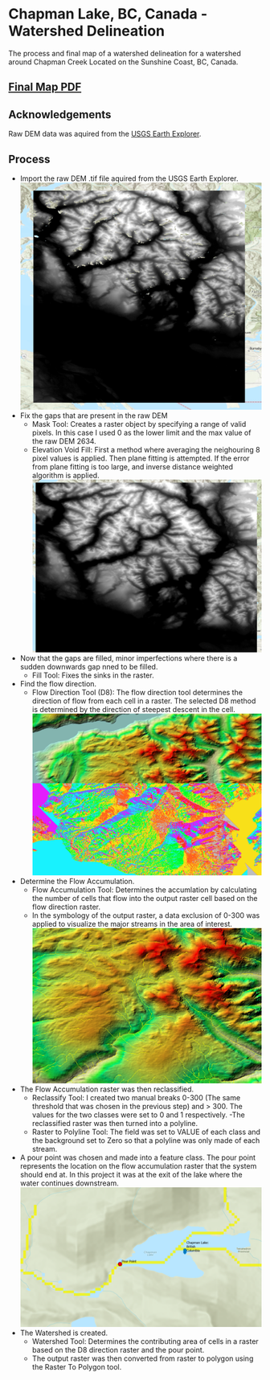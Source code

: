 
# Chapman Lake, BC, Canada - Watershed Delineation

The process and final map of a watershed delineation for a watershed around Chapman Creek Located on the Sunshine Coast, BC, Canada.



## [Final Map PDF](https://github.com/samrknight12/GIS_Projects/blob/master/Chapman%20Lake%20Watershed%20Delineation/ChapmanLake_WaterShed.pdf)
## Acknowledgements
Raw DEM data was aquired from the [USGS Earth Explorer](https://earthexplorer.usgs.gov/s). 











## Process
- Import the raw DEM .tif file aquired from the USGS Earth Explorer.
![Raw DEM](https://github.com/samrknight12/GIS_Projects/blob/master/Chapman%20Lake%20Watershed%20Delineation/Screenshots/DEM_Raw.PNG) 
- Fix the gaps that are present in the raw DEM 
    - Mask Tool: Creates a raster object by specifying a range of valid pixels. In this case I used 0 as the lower limit and the max value of the raw DEM 2634.
    - Elevation Void Fill: First a method where averaging the neighouring 8 pixel values is applied. Then plane fitting is attempted. If the error from plane fitting is too large, and inverse distance weighted algorithm is applied.
![Filled DEM](https://github.com/samrknight12/GIS_Projects/blob/master/Chapman%20Lake%20Watershed%20Delineation/Screenshots/Filled_DEM.PNG)
- Now that the gaps are filled, minor imperfections where there is a sudden downwards gap nned to be filled.
    - Fill Tool: Fixes the sinks in the raster.
- Find the flow direction.
    - Flow Direction Tool (D8): The flow direction tool determines the direction of flow from each cell in a raster. The selected D8 method is determined by the direction of steepest descent in the cell.
![Flow Direction](https://github.com/samrknight12/GIS_Projects/blob/master/Chapman%20Lake%20Watershed%20Delineation/Screenshots/Direction_DEM.PNG)
- Determine the Flow Accumulation.
    - Flow Accumulation Tool: Determines the accumlation by calculating the number of cells that flow into the output raster cell based on the flow direction raster.
    - In the symbology of the output raster, a data exclusion of 0-300 was applied to visualize the major streams in the area of interest. 
![Flow Accumulation](https://github.com/samrknight12/GIS_Projects/blob/master/Chapman%20Lake%20Watershed%20Delineation/Screenshots/Flow_Accumlation_view.PNG)
- The Flow Accumulation raster was then reclassified.
    - Reclassify Tool: I created two manual breaks 0-300 (The same threshold that was chosen in the previous step) and > 300. The values for the two classes were set to 0 and 1 respectively.
-The reclassified raster was then turned into a polyline.
    - Raster to Polyline Tool: The field was set to VALUE of each class and the background set to Zero so that a polyline was only made of each stream.
- A pour point was chosen and made into a feature class. The pour point represents the location on the flow accumulation raster that the system should end at. In this project it was at the exit of the lake where the water continues downstream.
![Pour Point](https://github.com/samrknight12/GIS_Projects/blob/master/Chapman%20Lake%20Watershed%20Delineation/Screenshots/PourPoint.PNG)
- The Watershed is created.
    - Watershed Tool: Determines the contributing area of cells in a raster based on the D8 direction raster and the pour point.
    - The output raster was then converted from raster to polygon using the Raster To Polygon tool.
